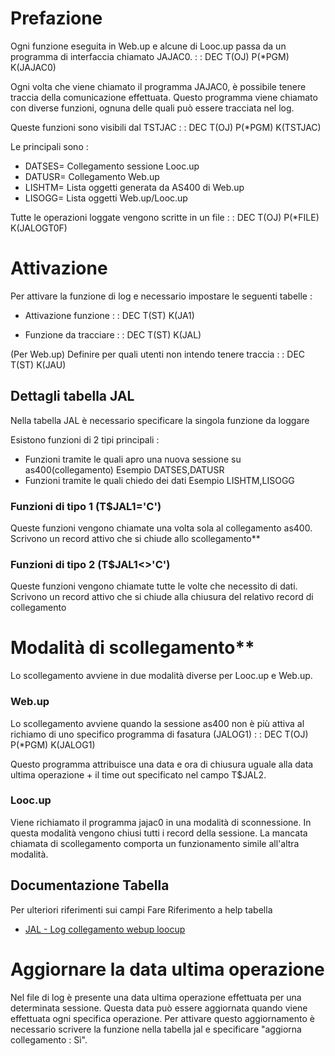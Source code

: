 # Prefazione
Ogni funzione eseguita in Web.up e alcune di Looc.up passa da  un programma di interfaccia chiamato JAJAC0.
 :  : DEC T(OJ) P(*PGM) K(JAJAC0)

Ogni volta che viene chiamato il programma JAJAC0, è possibile tenere traccia della comunicazione effettuata.
Questo programma viene chiamato con diverse funzioni, ognuna delle quali può essere tracciata nel log.

Queste funzioni sono visibili dal TSTJAC
 :  : DEC T(OJ) P(*PGM) K(TSTJAC)

Le principali sono : 
 * DATSES= Collegamento sessione Looc.up
 * DATUSR= Collegamento Web.up
 * LISHTM= Lista oggetti generata da AS400 di Web.up
 * LISOGG= Lista oggetti Web.up/Looc.up

Tutte le operazioni loggate vengono scritte in un file
 :  : DEC T(OJ) P(*FILE) K(JALOGT0F)

# Attivazione
Per attivare la funzione di log e necessario impostare le seguenti tabelle : 
* Attivazione funzione
 :  : DEC T(ST) K(JA1)

 * Funzione da tracciare
 :  : DEC T(ST) K(JAL)

(Per Web.up) Definire per quali utenti non intendo tenere traccia
 :  : DEC T(ST) K(JAU)

## Dettagli tabella JAL
Nella tabella JAL è necessario specificare la singola funzione da loggare

Esistono funzioni di 2 tipi principali : 
 * Funzioni tramite le quali apro una nuova sessione su as400(collegamento)
Esempio DATSES,DATUSR
 * Funzioni tramite le quali chiedo dei dati
Esempio LISHTM,LISOGG

### Funzioni di tipo 1 (T$JAL1='C')
Queste funzioni vengono chiamate una volta sola al collegamento as400. Scrivono un record attivo che si chiude allo scollegamento**

### Funzioni di tipo 2 (T$JAL1<>'C')
Queste funzioni vengono chiamate tutte le volte che necessito di dati. Scrivono un record attivo che si chiude alla chiusura del relativo record di collegamento

# Modalità di scollegamento**
Lo scollegamento avviene in due modalità diverse per Looc.up e Web.up.

### Web.up
Lo scollegamento avviene quando la sessione as400 non è più attiva al richiamo di uno specifico programma di fasatura (JALOG1)
 :  : DEC T(OJ) P(*PGM) K(JALOG1)

Questo programma attribuisce una data e ora di chiusura uguale alla data ultima operazione + il time out specificato nel campo T$JAL2.

### Looc.up
Viene richiamato il programma jajac0 in una modalità di sconnessione. In questa modalità vengono chiusi tutti i record della sessione.
La mancata chiamata di scollegamento comporta un funzionamento simile all'altra modalità.

## Documentazione Tabella
Per ulteriori riferimenti sui campi Fare Riferimento a help tabella
- [JAL - Log collegamento webup loocup](Sorgenti/MB/DOC_OGG/TA_JAL)

# Aggiornare la data ultima operazione
Nel file di log è presente una data ultima operazione effettuata per una determinata sessione.
Questa data può essere aggiornata quando viene effettuata ogni specifica operazione. Per attivare questo aggiornamento è necessario scrivere la funzione nella tabella jal e specificare "aggiorna collegamento :  Sì".
